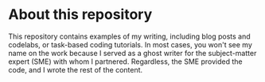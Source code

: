 # About this repository

This repository contains examples of my writing, including blog posts and codelabs, or task-based coding tutorials. In most cases, you won't see my name on the work because I served as a ghost writer for the subject-matter expert (SME) with whom I partnered. Regardless, the SME provided the code, and I wrote the rest of the content.
